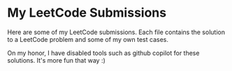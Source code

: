 # My LeetCode Submissions

Here are some of my LeetCode submissions.
Each file contains the solution to a LeetCode problem and some of my own test cases. 

On my honor, I have disabled tools such as github copilot for these solutions. It's more fun that way :)